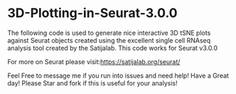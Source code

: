 # 3D-Plotting-in-Seurat-3.0.0

The following code is used to generate nice interactive 3D tSNE plots against Seurat objects created using the excellent single cell RNAseq analysis tool created by the Satijalab. This code works for Seurat v3.0.0

For more on Seurat please visit:https://satijalab.org/seurat/

Feel Free to message me if you run into issues and need help! Have a Great day!
Please Star and fork if this is useful for your analysis!
